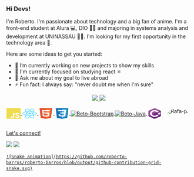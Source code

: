 ### Hi Devs!

I'm Roberto. I'm passionate about technology and a big fan of anime. I'm a front-end student at Alura 💻, DIO 👨‍💻 and majoring in systems analysis and development at UNINASSAU 🧑‍🎓. I'm looking for my first opportunity in the technology area 🎯.

Here are some ideas to get you started:

- 🔭 I’m currently working on new projects to show my skills
- 🌱 I'm currently focused on studying react ⚛️
- 💬 Ask me about my goal to live abroad
- ⚡ Fun fact: I always say: "never doubt me when I'm sure"

<div align="center">
  <a href="https://github.com/roberto-barros">
  <img height="180em" src="https://github-readme-stats.vercel.app/api?username=roberto-barros&show_icons=true&theme=tokyonight&include_all_commits=true&count_private=true"/>
  <img height="180em" src="https://github-readme-stats.vercel.app/api/top-langs/?username=roberto-barros&layout=compact&langs_count=7&theme=tokyonight"/>
</div>
<div style="display: inline_block"><br>
  <img align="center" alt="Beto-Js" height="30" width="40" src="https://raw.githubusercontent.com/devicons/devicon/master/icons/javascript/javascript-plain.svg">
  <img align="center" alt="Beto-React" height="30" width="40" src="https://raw.githubusercontent.com/devicons/devicon/master/icons/react/react-original.svg">
  <img align="center" alt="Beto-HTML" height="30" width="40" src="https://raw.githubusercontent.com/devicons/devicon/master/icons/html5/html5-original.svg">
  <img align="center" alt="Beto-CSS" height="30" width="40" src="https://raw.githubusercontent.com/devicons/devicon/master/icons/css3/css3-original.svg">
  <img align="center" alt="Beto-Bootstrap" height="30" width="40" src="https://cdn.jsdelivr.net/gh/devicons/devicon/icons/bootstrap/bootstrap-original.svg" />
  <img align="center" alt="Beto-Java" height="30" width="40" src="https://cdn.jsdelivr.net/gh/devicons/devicon/icons/java/java-original.svg" />
  <img align="center" alt="Beto-Csharp" height="30" width="40" src="https://raw.githubusercontent.com/devicons/devicon/master/icons/csharp/csharp-original.svg">  
  
  <img align="right" margin-right="15%" alt="Rafa-pic" height="150" style="border-radius:50px;" src="https://i.pinimg.com/originals/a5/ef/02/a5ef0258cf078d3bed6f51d8f53cf29a.jpg">
</div>
  
  ##
  
  <div>
    <p>Let's connect!</p>
    <a href="https://www.linkedin.com/in/roberto-barros-rb/" target="_blank"><img src="https://img.shields.io/badge/LinkedIn-0077B5?style=for-the-badge&logo=linkedin&logoColor=white" /></a>
    <a href = "mailto:roberto_barros@live.com"><img src="https://img.shields.io/badge/Microsoft_Outlook-0078D4?style=for-the-badge&logo=microsoft-outlook&logoColor=white" target="_blank"/>
  </div>
    
    ![Snake animation](https://github.com/roberto-barros/roberto-barros/blob/output/github-contribution-grid-snake.svg)
      
  
